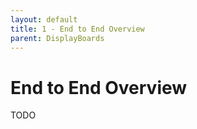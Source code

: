 ```yaml
---
layout: default
title: 1 - End to End Overview
parent: DisplayBoards
---
```


# End to End Overview

TODO
